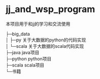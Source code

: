 # jj_and_wsp_program
本项目用于和jj的学习和交流使用

├─big_data \
│  ├─py 关于大数据的python的代码实现\
│  └─scala 关于大数据的scala代码实现\
├─java  java项目\
├─python python项目\
├─scala  scala项目\
└─书籍
